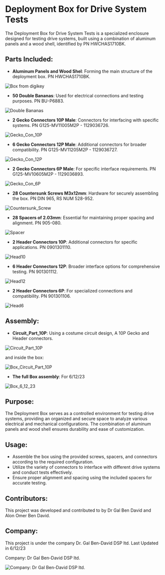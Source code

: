 # Deployment Box for Drive System Tests

The Deployment Box for Drive System Tests is a specialized enclosure designed for testing drive systems, built using a combination of aluminum panels and a wood shell, identified by PN HWCHAS1710BK.

## Parts Included:

- **Aluminum Panels and Wood Shel**: Forming the main structure of the deployment box. PN HWCHAS1710BK.

![Box from digikey](Images/Box.JPG)

- **50 Double Bananas**: Used for electrical connections and testing purposes. PN BU-P6883.

![Double Bananas](Images/Double_Banana.JPG)

- **2 Gecko Connectors 10P Male**: Connectors for interfacing with specific systems. PN 
G125-MV11005M2P - 1129036726.

![Gecko_Con_10P](Images/Gecko_Con_10P.JPG)

- **6 Gecko Connectors 12P Male**: Additional connectors for broader compatibility. PN G125-MV11205M2P - 1129036727.

![Gecko_Con_12P](Images/Gecko_Con_12P.JPG)

- **2 Gecko Connectors 6P Male**: For specific interface requirements. PN G125-MV10605M2P - 1129036893.

![Gecko_Con_6P](Images/Gecko_Con_6P.JPG)

- **28 Countersunk Screws M3x12mm**: Hardware for securely assembling the box. PN DIN 965, RS NUM 528-952.

![Countersunk_Screw](Images/Countersunk_Screw.JPG)

- **28 Spacers of 2.03mm**: Essential for maintaining proper spacing and alignment. PN 905-080.

![Spacer](Images/Spacer.JPG)

- **2 Header Connectors 10P**: Additional connectors for specific applications. PN 0901301110.

![Head10](Images/Head10.JPG)

- **6 Header Connectors 12P**: Broader interface options for comprehensive testing. PN 901301112.

![Head12](Images/Head12.JPG)

- **2 Header Connectors 6P**: For specialized connections and compatibility. PN 901301106.

![Head6](Images/Head6.JPG)

## Assembly:

- **Circuit_Part_10P**: Using a costume circuit design, A 10P Gecko and Header connectors.

![Circuit_Part_10P](Images/Circuit_Part_10P.JPG)

and inside the box:

![Box_Circuit_Part_10P](Images/Box_Circuit_Part_10P.JPG)

- **The full Box assembly**: For 6/12/23

![Box_6_12_23](Images/Box_6_12_23.JPG)

## Purpose:

The Deployment Box serves as a controlled environment for testing drive systems, providing an organized and secure space to analyze various electrical and mechanical configurations. The combination of aluminum panels and wood shell ensures durability and ease of customization.

## Usage:

- Assemble the box using the provided screws, spacers, and connectors according to the required configuration.
- Utilize the variety of connectors to interface with different drive systems and conduct tests effectively.
- Ensure proper alignment and spacing using the included spacers for accurate testing.

## Contributors:

This project was developed and contributed to by Dr Gal Ben David and Alon Omer Ben David.

## Company:

This project is under the company Dr. Gal Ben-David DSP ltd. Last Updated in 6/12/23

Company: Dr Gal Ben-David DSP ltd.

![Company: Dr Gal Ben-David DSP ltd.](Company.png)

